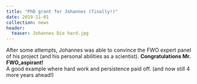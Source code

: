 ```yaml
---
title: "PhD grant for Johannes (finally!)"
date: 2019-11-01
collection: news
header:
  teaser: Johannes Die hard.jpg
---
```


After some attempts, Johannes was able to convince the FWO expert panel of his project (and his personal abilities as a scientist). **Congratulations Mr. FWO_aspirant!**
<br> A good example where hard work and persistence paid off.
(and now still 4 more years ahead!)
